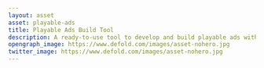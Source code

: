 ```yaml
---
layout: asset
asset: playable-ads
title: Playable Ads Build Tool
description: A ready-to-use tool to develop and build playable ads with Defold.
opengraph_image: https://www.defold.com/images/asset-nohero.jpg
twitter_image: https://www.defold.com/images/asset-nohero.jpg
---
```

